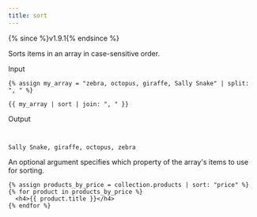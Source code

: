```yaml
---
title: sort
---
```


{% since %}v1.9.1{% endsince %}

Sorts items in an array in case-sensitive order.

Input
```liquid
{% assign my_array = "zebra, octopus, giraffe, Sally Snake" | split: ", " %}

{{ my_array | sort | join: ", " }}
```

Output
```text


Sally Snake, giraffe, octopus, zebra
```

An optional argument specifies which property of the array's items to use for sorting.

```liquid
{% assign products_by_price = collection.products | sort: "price" %}
{% for product in products_by_price %}
  <h4>{{ product.title }}</h4>
{% endfor %}
```
